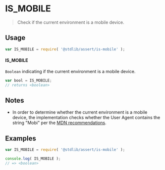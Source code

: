 <!--

@license Apache-2.0

Copyright (c) 2021 The Stdlib Authors.

Licensed under the Apache License, Version 2.0 (the "License");
you may not use this file except in compliance with the License.
You may obtain a copy of the License at

   http://www.apache.org/licenses/LICENSE-2.0

Unless required by applicable law or agreed to in writing, software
distributed under the License is distributed on an "AS IS" BASIS,
WITHOUT WARRANTIES OR CONDITIONS OF ANY KIND, either express or implied.
See the License for the specific language governing permissions and
limitations under the License.

-->

# IS_MOBILE

> Check if the current environment is a mobile device.

<section class="usage">

## Usage

```javascript
var IS_MOBILE = require( '@stdlib/assert/is-mobile' );
```

#### IS_MOBILE

`Boolean` indicating if the current environment is a mobile device.

```javascript
var bool = IS_MOBILE;
// returns <boolean>
```

</section>

<!-- /.usage -->

<section class="notes">

## Notes

-   In order to determine whether the current environment is a mobile device, the implementation checks whether the User Agent contains the string "Mobi" per the [MDN recommendations][mdn-mobile].

</section>

<!-- /.notes -->

<section class="examples">

## Examples

<!-- eslint no-undef: "error" -->

```javascript
var IS_MOBILE = require( '@stdlib/assert/is-mobile' );

console.log( IS_MOBILE );
// => <boolean>
```

</section>

<!-- /.examples -->

<!-- Section for related `stdlib` packages. Do not manually edit this section, as it is automatically populated. -->

<section class="related">

</section>

<!-- /.related -->

<!-- Section for all links. Make sure to keep an empty line after the `section` element and another before the `/section` close. -->

<section class="links">


[mdn-mobile]: https://developer.mozilla.org/en-US/docs/Web/HTTP/Browser_detection_using_the_user_agent#mobile_tablet_or_desktop

</section>

<!-- /.links -->
